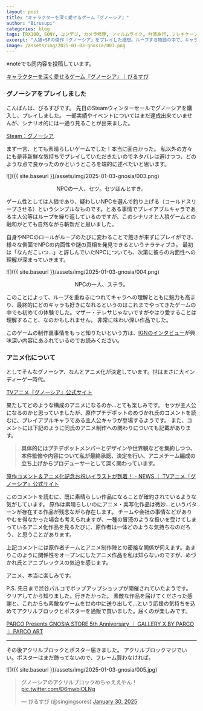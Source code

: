 ```yaml
---
layout: post
title: "キャラクターを深く愛せるゲーム『グノーシア』"
author: "Birusupi"
categories: blog
tags: [RX100, SONY, コンデジ, カメラ修理, フィルムライク, 台湾旅行, フレキケーブル, ガジェット, 作例紹介, 写真日記]
excerpt: "人狼×SFの傑作『グノーシア』をプレイした感想。ループする物語の中で、キャラクターへの愛着が深まる稀有なゲーム体験。"
image: /assets/img/2025-01-03-gnosia/001.png
---
```

※noteでも同内容を投稿しています。

[キャラクターを深く愛せるゲーム『グノーシア』｜びるすぴ](https://note.com/vonflume/n/ncdd7e2f01111)

### グノーシアをプレイしました

こんばんは、びるすぴです。
先日のSteamウィンターセールでグノーシアを購入し、プレイしました。
一部実績やイベントについてはまだ達成出来ていませんが、シナリオ的には一通り見ることが出来ました。

[Steam：グノーシア](https://store.steampowered.com/app/1608290/_/)

まず一言、とても素晴らしいゲームでした！本当に面白かった。
私以外の方々にも是非新鮮な気持ちでプレイしていただきたいのでネタバレは避けつつ、どのような点で良かったのかというところを端的に述べたいと思います。

![]({{ site.baseurl }}/assets/img/2025-01-03-gnosia/003.png)
<div style="text-align: center;">NPCの一人、セツ。セツほんとすき。</div>

ゲーム性としては人狼であり、疑わしいNPCを選んで釣り上げる（コールドスリープさせる）というシンプルなものです。とある事情でプレイアブルキャラである主人公等はループを繰り返しているのですが、このシナリオと人狼ゲームとの融和がとても自然ながら斬新だと思いました。

自身やNPCのロールがループのたびに変わることで飽きが来ずにプレイができ、様々な側面でNPCの内面性や謎の真相を発見できるというナラティブさ。
最初は「なんだこいつ…」と訝しんでいたNPCについても、次第に彼らの内面性への理解が深まっていきます。

![]({{ site.baseurl }}/assets/img/2025-01-03-gnosia/004.png)
<div style="text-align: center;">NPCの一人、ステラ。</div>

このことによって、ループを重ねるにつれてキャラへの理解とともに魅力も高まり、最終的にどのキャラも好きになれるというのはこれまでやってきたゲームの中でも初めての体験でした。マザー・テレサじゃないですがやはり愛することは理解すること、なのかもしれません。
非常に味わい深い作品でした。

このゲームの制作裏事情をもっと知りたいという方は、[IGNのインタビュー](https://jp.ign.com/gnosia/17911/interview/1)が興味深い内容にあふれているのでお読みください。

### アニメ化について

としてそんなグノーシア、なんとアニメ化が決定しています。世はまさに大インディーゲー時代。

[TVアニメ『グノーシア』公式サイト](https://gnosia-anime.com/)

果たしてどのような構成のアニメになるのか…とても楽しみです。
セツが主人公になるのかと思っていましたが、原作プチデポットのめづかれ氏のコメントを読むに、プレイアブルキャラである主人公キャラが登場するようです。
また、コメントには下記のように同氏のアニメ制作への関わりについても記載があります。

> **具体的にはプチデポットメンバーとデザインや世界観などを集約しつつ、本件監修や内容について私が最終承認、決定を行い、アニメチーム編成の立ち上げからプロデューサーとして深く関わっています。**

[原作コメント＆アニメ化記念お祝いイラストが到着！ - NEWS ｜ TVアニメ「グノーシア」公式サイト](https://gnosia-anime.com/news/?id=66735)

このコメントを読むに、既に素晴らしい作品になることが確約されているような気がしています。
原作は素晴らしいのにアニメ・実写化作品は微妙…というパターンが存在する作品が残念ながら存在します。
チームや会社の事情などがありやむを得なかった場合も考えられますが、一種の冒涜のような扱いを受けてしまっているアニメ化作品を見るたびに、原作者は一体どのような気持ちなのだろう、と思うことがあります。

上記コメントには原作者チームとアニメ制作陣との密接な関係が伺えます。あまりこのように関係性をオープンにしたアニメ作品を私は知らないのですが、めづかれ氏とアニプレックスの気迫を感じます。

アニメ、本当に楽しみです。

P.S.
先日まで渋谷パルコでポップアップショップが開催されていたようです。
クリアしてから知りました。行きたかった。
素敵な作品を届けてくださった感謝と、これからも素敵なゲームを世の中に送り出して…という応援の気持ちを込めてアクリルブロックとポスターを通販で買いました。届くのが楽しみです。

[PARCO Presents GNOSIA STORE 5th Anniversary ｜ GALLERY X BY PARCO ｜ PARCO ART](https://art.parco.jp/galleryx/detail/?id=1604)

---

その後アクリルブロックとポスター届きました。
アクリルブロックマジでいい。ポスターはまだ飾ってないので、フレーム買わなければ。

![]({{ site.baseurl }}/assets/img/2025-01-03-gnosia/005.jpg)

<blockquote class="twitter-tweet"><p lang="ja" dir="ltr">グノーシアのアクリルブロックめちゃええやん！ <a href="https://t.co/D6mwbiOLNg">pic.twitter.com/D6mwbiOLNg</a></p>&mdash; びるすぴ (@singingsores) <a href="https://twitter.com/singingsores/status/1884932664572137672?ref_src=twsrc%5Etfw">January 30, 2025</a></blockquote> <script async src="https://platform.twitter.com/widgets.js" charset="utf-8"></script>
